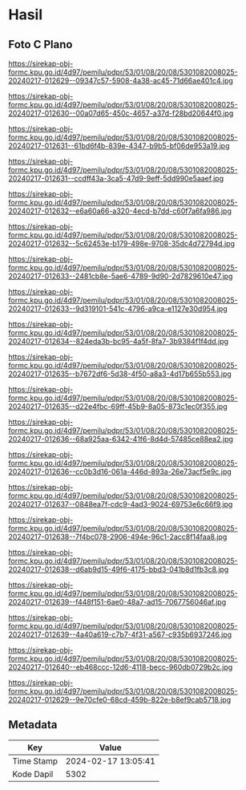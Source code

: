 # Hasil

## Foto C Plano

https://sirekap-obj-formc.kpu.go.id/4d97/pemilu/pdpr/53/01/08/20/08/5301082008025-20240217-012629--09347c57-5908-4a38-ac45-71d66ae401c4.jpg

https://sirekap-obj-formc.kpu.go.id/4d97/pemilu/pdpr/53/01/08/20/08/5301082008025-20240217-012630--00a07d65-450c-4657-a37d-f28bd20644f0.jpg

https://sirekap-obj-formc.kpu.go.id/4d97/pemilu/pdpr/53/01/08/20/08/5301082008025-20240217-012631--61bd6f4b-839e-4347-b9b5-bf06de953a19.jpg

https://sirekap-obj-formc.kpu.go.id/4d97/pemilu/pdpr/53/01/08/20/08/5301082008025-20240217-012631--ccdff43a-3ca5-47d9-9eff-5dd990e5aaef.jpg

https://sirekap-obj-formc.kpu.go.id/4d97/pemilu/pdpr/53/01/08/20/08/5301082008025-20240217-012632--e6a60a66-a320-4ecd-b7dd-c60f7a6fa986.jpg

https://sirekap-obj-formc.kpu.go.id/4d97/pemilu/pdpr/53/01/08/20/08/5301082008025-20240217-012632--5c62453e-b179-498e-9708-35dc4d72794d.jpg

https://sirekap-obj-formc.kpu.go.id/4d97/pemilu/pdpr/53/01/08/20/08/5301082008025-20240217-012633--2481cb8e-5ae6-4789-9d90-2d7829610e47.jpg

https://sirekap-obj-formc.kpu.go.id/4d97/pemilu/pdpr/53/01/08/20/08/5301082008025-20240217-012633--9d319101-541c-4796-a9ca-e1127e30d954.jpg

https://sirekap-obj-formc.kpu.go.id/4d97/pemilu/pdpr/53/01/08/20/08/5301082008025-20240217-012634--824eda3b-bc95-4a5f-8fa7-3b9384f1f4dd.jpg

https://sirekap-obj-formc.kpu.go.id/4d97/pemilu/pdpr/53/01/08/20/08/5301082008025-20240217-012635--b7672df6-5d38-4f50-a8a3-4d17b655b553.jpg

https://sirekap-obj-formc.kpu.go.id/4d97/pemilu/pdpr/53/01/08/20/08/5301082008025-20240217-012635--d22e4fbc-69ff-45b9-8a05-873c1ec0f355.jpg

https://sirekap-obj-formc.kpu.go.id/4d97/pemilu/pdpr/53/01/08/20/08/5301082008025-20240217-012636--68a925aa-6342-41f6-8d4d-57485ce88ea2.jpg

https://sirekap-obj-formc.kpu.go.id/4d97/pemilu/pdpr/53/01/08/20/08/5301082008025-20240217-012636--cc0b3d16-061a-446d-893a-26e73acf5e9c.jpg

https://sirekap-obj-formc.kpu.go.id/4d97/pemilu/pdpr/53/01/08/20/08/5301082008025-20240217-012637--0848ea7f-cdc9-4ad3-9024-69753e6c66f9.jpg

https://sirekap-obj-formc.kpu.go.id/4d97/pemilu/pdpr/53/01/08/20/08/5301082008025-20240217-012638--7f4bc078-2906-494e-96c1-2acc8f14faa8.jpg

https://sirekap-obj-formc.kpu.go.id/4d97/pemilu/pdpr/53/01/08/20/08/5301082008025-20240217-012638--d6ab9d15-49f6-4175-bbd3-041b8d1fb3c8.jpg

https://sirekap-obj-formc.kpu.go.id/4d97/pemilu/pdpr/53/01/08/20/08/5301082008025-20240217-012639--f448f151-6ae0-48a7-ad15-7067756046af.jpg

https://sirekap-obj-formc.kpu.go.id/4d97/pemilu/pdpr/53/01/08/20/08/5301082008025-20240217-012639--4a40a619-c7b7-4f31-a567-c935b6937246.jpg

https://sirekap-obj-formc.kpu.go.id/4d97/pemilu/pdpr/53/01/08/20/08/5301082008025-20240217-012640--eb468ccc-12d6-4118-becc-960db0729b2c.jpg

https://sirekap-obj-formc.kpu.go.id/4d97/pemilu/pdpr/53/01/08/20/08/5301082008025-20240217-012629--9e70cfe0-68cd-459b-822e-b8ef9cab5718.jpg


## Metadata

| Key        | Value               |
| ---------- | ------------------- |
| Time Stamp | 2024-02-17 13:05:41 |
| Kode Dapil | 5302                |



